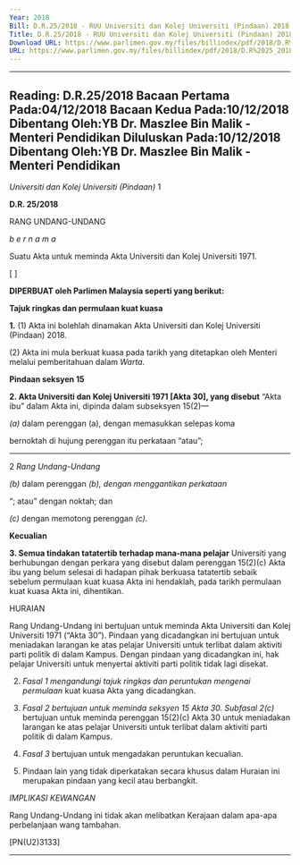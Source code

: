 ```yaml
---
Year: 2018
Bill: D.R.25/2018 - RUU Universiti dan Kolej Universiti (Pindaan) 2018 (Lulus)
Title: D.R.25/2018 - RUU Universiti dan Kolej Universiti (Pindaan) 2018 (Lulus)
Download URL: https://www.parlimen.gov.my/files/billindex/pdf/2018/D.R%2025_2018%20-%20bm.pdf
URL: https://www.parlimen.gov.my/files/billindex/pdf/2018/D.R%2025_2018%20-%20bm.pdf
---
```

---
Reading:
D.R.25/2018
Bacaan Pertama Pada:04/12/2018
Bacaan Kedua Pada:10/12/2018
Dibentang Oleh:YB Dr. Maszlee Bin Malik - Menteri Pendidikan
Diluluskan Pada:10/12/2018
Dibentang Oleh:YB Dr. Maszlee Bin Malik - Menteri Pendidikan
---

_Universiti dan Kolej Universiti (Pindaan)_ 1

**D.R. 25/2018**

RANG UNDANG-UNDANG

_b e r n a m a_

Suatu Akta untuk meminda Akta Universiti dan Kolej Universiti 1971.

[ ]

**DIPERBUAT oleh Parlimen Malaysia seperti yang berikut:**

**Tajuk ringkas dan permulaan kuat kuasa**

**1.** (1) Akta ini bolehlah dinamakan Akta Universiti dan Kolej
Universiti (Pindaan) 2018.

(2) Akta ini mula berkuat kuasa pada tarikh yang ditetapkan
oleh Menteri melalui pemberitahuan dalam _Warta._

**Pindaan seksyen 15**

**2. Akta Universiti dan Kolej Universiti 1971 [Akta 30], yang disebut**
“Akta ibu” dalam Akta ini, dipinda dalam subseksyen 15(2)—

_(a)_ dalam perenggan (a), dengan memasukkan selepas koma

bernoktah di hujung perenggan itu perkataan “atau”;


-----

2 _Rang Undang-Undang_

_(b)_ dalam perenggan _(b), dengan menggantikan perkataan_

“; atau” dengan noktah; dan

_(c)_ dengan memotong perenggan _(c)._

**Kecualian**

**3. Semua tindakan tatatertib terhadap mana-mana pelajar**
Universiti yang berhubungan dengan perkara yang disebut dalam
perenggan 15(2)(c) Akta ibu yang belum selesai di hadapan pihak
berkuasa tatatertib sebaik sebelum permulaan kuat kuasa Akta ini
hendaklah, pada tarikh permulaan kuat kuasa Akta ini, dihentikan.

HURAIAN

Rang Undang-Undang ini bertujuan untuk meminda Akta Universiti dan Kolej
Universiti 1971 (“Akta 30”). Pindaan yang dicadangkan ini bertujuan untuk
meniadakan larangan ke atas pelajar Universiti untuk terlibat dalam aktiviti
parti politik di dalam Kampus. Dengan pindaan yang dicadangkan ini, hak
pelajar Universiti untuk menyertai aktiviti parti politik tidak lagi disekat.

2. _Fasal 1 mengandungi tajuk ringkas dan peruntukan mengenai permulaan_
kuat kuasa Akta yang dicadangkan.

3. _Fasal 2 bertujuan untuk meminda seksyen 15 Akta 30._ _Subfasal 2(c)_
bertujuan untuk meminda perenggan 15(2)(c) Akta 30 untuk meniadakan
larangan ke atas pelajar Universiti untuk terlibat dalam aktiviti parti politik
di dalam Kampus.

4. _Fasal 3_ bertujuan untuk mengadakan peruntukan kecualian.

5. Pindaan lain yang tidak diperkatakan secara khusus dalam Huraian ini
merupakan pindaan yang kecil atau berbangkit.

_IMPLIKASI KEWANGAN_

Rang Undang-Undang ini tidak akan melibatkan Kerajaan dalam apa-apa
perbelanjaan wang tambahan.

[PN(U2)3133]


-----

